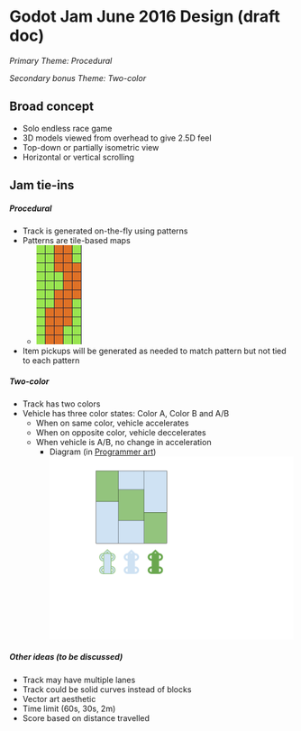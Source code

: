 # Godot Jam June 2016 Design (draft doc)
_Primary Theme: Procedural_

_Secondary bonus Theme: Two-color_

## Broad concept
- Solo endless race game
- 3D models viewed from overhead to give 2.5D feel
- Top-down or partially isometric view
- Horizontal or vertical scrolling

## Jam tie-ins
##### Procedural
- Track is generated on-the-fly using patterns
- Patterns are tile-based maps
	- ![tile map for track](images/sample-track.png)
- Item pickups will be generated as needed to match pattern but not tied to each pattern

##### Two-color
- Track has two colors
- Vehicle has three color states: Color A, Color B and A/B
	- When on same color, vehicle accelerates
	- When on opposite color, vehicle deccelerates
	- When vehicle is A/B, no change in acceleration
		- Diagram (in [Programmer art](https://en.wikipedia.org/wiki/Programmer_art))![idea for track in two colors](images/jam-idea-map.png)

##### Other ideas (to be discussed)
- Track may have multiple lanes
- Track could be solid curves instead of blocks
- Vector art aesthetic
- Time limit (60s, 30s, 2m)
- Score based on distance travelled
